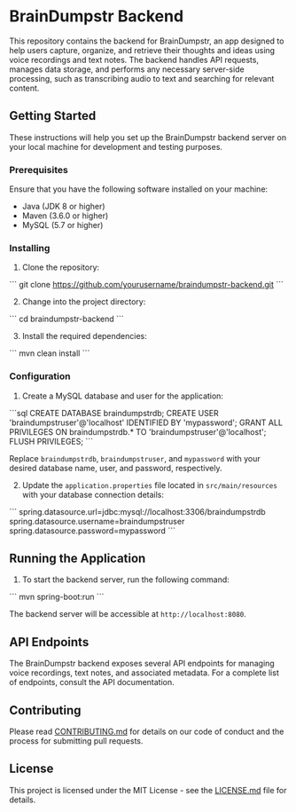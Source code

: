 # BrainDumpstr Backend

This repository contains the backend for BrainDumpstr, an app designed to help users capture, organize, and retrieve their thoughts and ideas using voice recordings and text notes. The backend handles API requests, manages data storage, and performs any necessary server-side processing, such as transcribing audio to text and searching for relevant content.

## Getting Started

These instructions will help you set up the BrainDumpstr backend server on your local machine for development and testing purposes.

### Prerequisites

Ensure that you have the following software installed on your machine:

- Java (JDK 8 or higher)
- Maven (3.6.0 or higher)
- MySQL (5.7 or higher)

### Installing

1. Clone the repository:

\`\`\`
git clone https://github.com/yourusername/braindumpstr-backend.git
\`\`\`

2. Change into the project directory:

\`\`\`
cd braindumpstr-backend
\`\`\`

3. Install the required dependencies:

\`\`\`
mvn clean install
\`\`\`

### Configuration

1. Create a MySQL database and user for the application:

\`\`\`sql
CREATE DATABASE braindumpstrdb;
CREATE USER 'braindumpstruser'@'localhost' IDENTIFIED BY 'mypassword';
GRANT ALL PRIVILEGES ON braindumpstrdb.* TO 'braindumpstruser'@'localhost';
FLUSH PRIVILEGES;
\`\`\`

Replace `braindumpstrdb`, `braindumpstruser`, and `mypassword` with your desired database name, user, and password, respectively.

2. Update the `application.properties` file located in `src/main/resources` with your database connection details:

\`\`\`
spring.datasource.url=jdbc:mysql://localhost:3306/braindumpstrdb
spring.datasource.username=braindumpstruser
spring.datasource.password=mypassword
\`\`\`

## Running the Application

1. To start the backend server, run the following command:

\`\`\`
mvn spring-boot:run
\`\`\`

The backend server will be accessible at `http://localhost:8080`.

## API Endpoints

The BrainDumpstr backend exposes several API endpoints for managing voice recordings, text notes, and associated metadata. For a complete list of endpoints, consult the API documentation.

## Contributing

Please read [CONTRIBUTING.md](CONTRIBUTING.md) for details on our code of conduct and the process for submitting pull requests.

## License

This project is licensed under the MIT License - see the [LICENSE.md](LICENSE.md) file for details.
